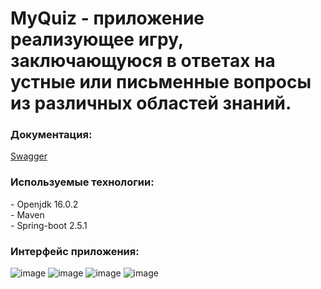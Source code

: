 <h1>MyQuiz - приложение реализующее игру, заключающуюся в ответах на устные или письменные вопросы из различных областей знаний.</h1>
<h3>Документация:</h3>
<p><a href="http://localhost:8080/swagger-ui.html" class="blank">Swagger</a></p>
<h3>Используемые технологии:</h3>
- Openjdk 16.0.2 <br>
- Maven <br>
- Spring-boot 2.5.1 <br>

<h3>Интерфейс приложения:</h3>

![image](https://user-images.githubusercontent.com/46778828/132564699-8f146f10-876a-4fda-b53f-02b813d0822c.png)
![image](https://user-images.githubusercontent.com/46778828/132564754-ba95abc1-12e5-4afc-91e8-1bf4a16ff679.png)
![image](https://user-images.githubusercontent.com/46778828/132564811-b17dc156-6e2f-4bf4-b192-ee2dabe54633.png)
![image](https://user-images.githubusercontent.com/46778828/132564878-8337f9d4-d72c-4e4c-b0ef-c0d88e4ace35.png)
